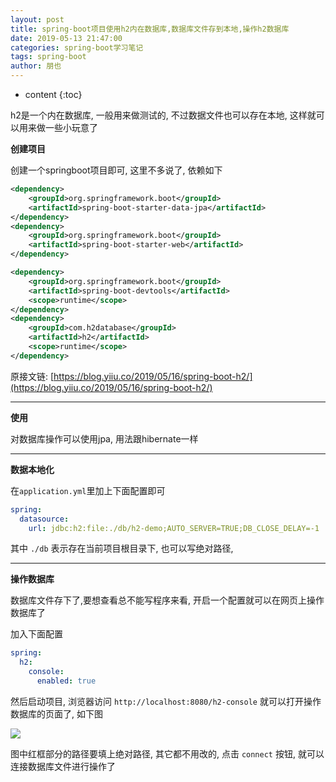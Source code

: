 ```yaml
---
layout: post
title: spring-boot项目使用h2内在数据库,数据库文件存到本地,操作h2数据库
date: 2019-05-13 21:47:00
categories: spring-boot学习笔记
tags: spring-boot
author: 朋也
---
```


* content
{:toc}

h2是一个内在数据库, 一般用来做测试的, 不过数据文件也可以存在本地, 这样就可以用来做一些小玩意了





**创建项目**

创建一个springboot项目即可, 这里不多说了, 依赖如下

```xml
<dependency>
    <groupId>org.springframework.boot</groupId>
    <artifactId>spring-boot-starter-data-jpa</artifactId>
</dependency>
<dependency>
    <groupId>org.springframework.boot</groupId>
    <artifactId>spring-boot-starter-web</artifactId>
</dependency>

<dependency>
    <groupId>org.springframework.boot</groupId>
    <artifactId>spring-boot-devtools</artifactId>
    <scope>runtime</scope>
</dependency>
<dependency>
    <groupId>com.h2database</groupId>
    <artifactId>h2</artifactId>
    <scope>runtime</scope>
</dependency>
```

原接文链: [https://blog.yiiu.co/2019/05/16/spring-boot-h2/](https://blog.yiiu.co/2019/05/16/spring-boot-h2/)

---

**使用**

对数据库操作可以使用jpa, 用法跟hibernate一样

---

**数据本地化**

在`application.yml`里加上下面配置即可

```yml
spring:
  datasource:
    url: jdbc:h2:file:./db/h2-demo;AUTO_SERVER=TRUE;DB_CLOSE_DELAY=-1
```

其中 `./db` 表示存在当前项目根目录下, 也可以写绝对路径,

---

**操作数据库**

数据库文件存下了,要想查看总不能写程序来看, 开启一个配置就可以在网页上操作数据库了

加入下面配置

```yml
spring:
  h2:
    console:
      enabled: true
```

然后启动项目, 浏览器访问 `http://localhost:8080/h2-console` 就可以打开操作数据库的页面了, 如下图

![](/assets/20190516215418.png)

图中红框部分的路径要填上绝对路径, 其它都不用改的, 点击 `connect` 按钮, 就可以连接数据库文件进行操作了
